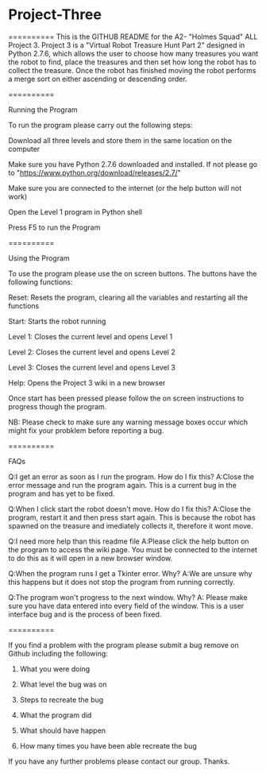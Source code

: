# Project-Three
==========
This is the  GITHUB README for the A2- "Holmes Squad" ALL Project 3. Project 3 is a "Virtual Robot Treasure Hunt Part 2" designed in Python 2.7.6, which allows the user to choose how many treasures you want the robot to find, place the treasures and then set how long the robot has to collect the treasure. Once the robot has finished moving the robot performs a merge sort on either ascending or descending order.

==========

Running the Program

To run the program please carry out the following steps:

Download all three levels and store them in the same location on the computer

Make sure you have Python 2.7.6 downloaded and installed. If not please go to "https://www.python.org/download/releases/2.7/"

Make sure you are connected to the internet (or the help button will not work)

Open the Level 1 program in Python shell

Press F5 to run the Program

==========

Using the Program

To use the program please use the on screen buttons. The buttons have the following functions:

Reset: Resets the program, clearing all the variables and restarting all the functions

Start: Starts the robot running

Level 1: Closes the current level and opens Level 1

Level 2: Closes the current level and opens Level 2

Level 3: Closes the current level and opens Level 3

Help: Opens the Project 3 wiki in a new browser


Once start has been pressed please follow the on screen instructions to progress though the program.

NB: Please check to make sure any warning message boxes occur which might fix your probklem before reporting a bug.

==========

FAQs

Q:I get an error as soon as I run the program. How do I fix this?
A:Close the error message and run the program again. This is a current bug in the program and has yet to be fixed.

Q:When I click start the robot doesn't move. How do I fix this?
A:Close the program, restart it and then press start again. This is because the robot has spawned on the treasure and imediately collects it, therefore it wont move.

Q:I need more help than this readme file
A:Please click the help button on the program to access the wiki page. You must be connected to the internet to do this as it will open in a new browser window.

Q:When the program runs I get a Tkinter error. Why?
A:We are unsure why this happens but it does not stop the program from running correctly.

Q:The program won't progress to the next window. Why?
A: Please make sure you have data entered into every field of the window. This is a user interface bug and is the process of been fixed.

==========

If you find a problem with the program please submit a bug remove on Github including the following:

1) What you were doing

2) What level the bug was on

3) Steps to recreate the bug

4) What the program did

5) What should have happen

6) How many times you have been able recreate the bug


If you have any further problems please contact our group. Thanks.

